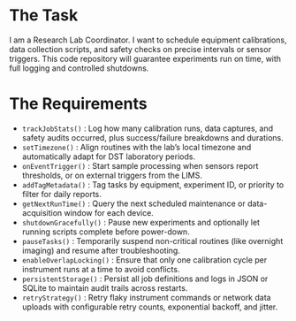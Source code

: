 # The Task

I am a Research Lab Coordinator. I want to schedule equipment calibrations, data collection scripts, and safety checks on precise intervals or sensor triggers. This code repository will guarantee experiments run on time, with full logging and controlled shutdowns.

# The Requirements

* `trackJobStats()` : Log how many calibration runs, data captures, and safety audits occurred, plus success/failure breakdowns and durations.  
* `setTimezone()` : Align routines with the lab’s local timezone and automatically adapt for DST laboratory periods.  
* `onEventTrigger()` : Start sample processing when sensors report thresholds, or on external triggers from the LIMS.  
* `addTagMetadata()` : Tag tasks by equipment, experiment ID, or priority to filter for daily reports.  
* `getNextRunTime()` : Query the next scheduled maintenance or data-acquisition window for each device.  
* `shutdownGracefully()` : Pause new experiments and optionally let running scripts complete before power-down.  
* `pauseTasks()` : Temporarily suspend non-critical routines (like overnight imaging) and resume after troubleshooting.  
* `enableOverlapLocking()` : Ensure that only one calibration cycle per instrument runs at a time to avoid conflicts.  
* `persistentStorage()` : Persist all job definitions and logs in JSON or SQLite to maintain audit trails across restarts.  
* `retryStrategy()` : Retry flaky instrument commands or network data uploads with configurable retry counts, exponential backoff, and jitter.  
